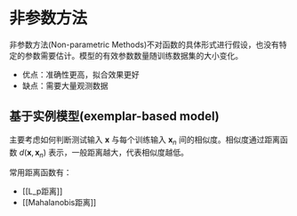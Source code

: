 # 非参数方法

非参数方法(Non-parametric Methods)不对函数的具体形式进行假设，也没有特定的参数需要估计。模型的有效参数数量随训练数据集的大小变化。



+ 优点：准确性更高，拟合效果更好
+ 缺点：需要大量观测数据


## 基于实例模型(exemplar-based model)

主要考虑如何判断测试输入 $\mathbf{x}$ 与每个训练输入 $\mathbf{x}_n$ 间的相似度。相似度通过距离函数 $d(\mathbf{x},\mathbf{x}_n)$ 表示，一般距离越大，代表相似度越低。

常用距离函数有：
+  [[L_p距离]]
+ [[Mahalanobis距离]]